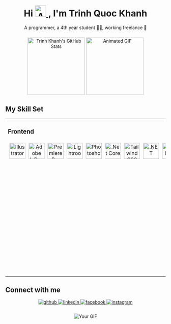 <div align="center">
  <h1 align="center" class="heading-element" dir="auto">
    Hi 
    <a target="_blank" rel="noopener noreferrer nofollow" href="https://camo.githubusercontent.com/d552948e7884c41fde2d32b9221d79f0df2076c7d824aaab954ca93f53d95884/68747470733a2f2f6d656469612e67697068792e636f6d2f6d656469612f6876524a434c467a6361737252346961377a2f67697068792e676966">
        <img src="https://camo.githubusercontent.com/d552948e7884c41fde2d32b9221d79f0df2076c7d824aaab954ca93f53d95884/68747470733a2f2f6d656469612e67697068792e636f6d2f6d656469612f6876524a434c467a6361737252346961377a2f67697068792e676966" style="width: 35px; max-width: 100%; display: inline-block;" alt="Animated Image" />
    </a>, 
    I'm  Trinh Quoc Khanh
</h1>
  <p>A programmer, a 4th year student 👨‍💻, working freelance 🚀</p>
</div>

###
<div align="center">
  <img src="https://github-readme-stats.vercel.app/api?username=trinhkhanh29&show_icons=true&count_private=true&hide_border=true" alt="Trinh Khanh's GitHub Stats" style="height: 180px; width: auto;" />
  <img src="https://media.giphy.com/media/LBFPLXkgoVm80dx6sP/giphy.gif" alt="Animated GIF" style="height: 180px; width: auto; margin-right: 0;" />
</div>

###

## My Skill Set  
<table><tr><td valign="top" width="33%">

### Frontend  
<div align="center" style="display: flex; flex-wrap: nowrap; justify-content: center;">
    <a href="https://www.adobe.com/in/products/illustrator.html" target="_blank">
        <img style="margin: 5px;" src="https://profilinator.rishav.dev/skills-assets/adobe_illustrator-icon.svg" alt="Illustrator" height="50" />
    </a>  
    <a href="https://www.adobe.com/in/products/indesign.html" target="_blank">
        <img style="margin: 5px;" src="https://profilinator.rishav.dev/skills-assets/adobeindesign.svg" alt="Adobe InDesign" height="50" />
    </a>  
    <a href="https://www.adobe.com/in/products/premiere.html" target="_blank">
        <img style="margin: 5px;" src="https://profilinator.rishav.dev/skills-assets/adobepremierepro.png" alt="Premiere Pro" height="50" />
    </a>  
    <a href="https://www.adobe.com/products/photoshop-lightroom.html" target="_blank">
        <img style="margin: 5px;" src="https://profilinator.rishav.dev/skills-assets/lightroom.png" alt="Lightroom" height="50" />
    </a>  
    <a href="https://www.adobe.com/in/products/photoshop.html" target="_blank">
        <img style="margin: 5px;" src="https://profilinator.rishav.dev/skills-assets/photoshop-plain.svg" alt="Photoshop" height="50" />
    </a>  
    <a href="https://dotnet.microsoft.com/download" target="_blank">
        <img style="margin: 5px;" src="https://profilinator.rishav.dev/skills-assets/dotnetcore.png" alt=".Net Core" height="50" />
    </a>  
    <a href="https://www.tailwindcss.com/" target="_blank">
        <img style="margin: 5px;" src="https://profilinator.rishav.dev/skills-assets/tailwindcss.svg" alt="Tailwind CSS" height="50" />
    </a>  
    <a href="https://dotnet.microsoft.com/download/dotnet-framework" target="_blank">
        <img style="margin: 5px;" src="https://profilinator.rishav.dev/skills-assets/dot-net-original-wordmark.svg" alt=".NET" height="50" />
    </a>  
    <a href="https://en.wikipedia.org/wiki/HTML5" target="_blank">
        <img style="margin: 5px;" src="https://profilinator.rishav.dev/skills-assets/html5-original-wordmark.svg" alt="HTML5" height="50" />
    </a>  
    <a href="https://www.w3schools.com/css/" target="_blank">
        <img style="margin: 5px;" src="https://profilinator.rishav.dev/skills-assets/css3-original-wordmark.svg" alt="CSS3" height="50" />
    </a>  
    <a href="https://www.cplusplus.com/" target="_blank">
        <img style="margin: 5px;" src="https://profilinator.rishav.dev/skills-assets/cplusplus-original.svg" alt="C++" height="50" />
    </a>  
    <a href="https://www.cprogramming.com/" target="_blank">
        <img style="margin: 5px;" src="https://profilinator.rishav.dev/skills-assets/c-original.svg" alt="C" height="50" />
    </a>  
    <a href="https://docs.microsoft.com/en-us/dotnet/csharp/" target="_blank">
        <img style="margin: 5px;" src="https://profilinator.rishav.dev/skills-assets/csharp-original.svg" alt="C#" height="50" />
    </a>  
    <a href="https://www.python.org/" target="_blank">
        <img style="margin: 5px;" src="https://profilinator.rishav.dev/skills-assets/python-original.svg" alt="Python" height="50" />
    </a>  
</div>

</td><td valign="top" width="33%">


### Backend  
<div align="center">  
<a href="https://www.javascript.com/" target="_blank">
    <img style="margin: 10px" src="https://profilinator.rishav.dev/skills-assets/javascript-original.svg" alt="JavaScript" height="50" />
</a>  
<a href="https://nodejs.org/" target="_blank">
    <img style="margin: 10px" src="https://profilinator.rishav.dev/skills-assets/nodejs-original-wordmark.svg" alt="Node.js" height="50" />
</a>  
<a href="https://redux.js.org/" target="_blank">
    <img style="margin: 10px" src="https://profilinator.rishav.dev/skills-assets/redux-original.svg" alt="Redux" height="50" />
</a>  
<a href="https://www.python.org/" target="_blank">
    <img style="margin: 10px" src="https://profilinator.rishav.dev/skills-assets/python-original.svg" alt="Python" height="50" />
</a>  
<a href="https://dotnet.microsoft.com/download" target="_blank">
    <img style="margin: 10px" src="https://profilinator.rishav.dev/skills-assets/dotnetcore.png" alt=".Net Core" height="50" />
</a>  
<a href="https://www.php.net/" target="_blank">
    <img style="margin: 10px" src="https://profilinator.rishav.dev/skills-assets/php-original.svg" alt="PHP" height="50" />
</a>  
</div>

</td></tr></table>

###

## Connect with me  
<div align="center">
<a href="https://github.com/trinhkhanh29" target="_blank">
<img src=https://img.shields.io/badge/github-%2324292e.svg?&style=for-the-badge&logo=github&logoColor=white alt=github style="margin-bottom: 5px;" />
</a>
<a href="https://linkedin.com/in/trinhkhanhh/" target="_blank">
<img src=https://img.shields.io/badge/linkedin-%231E77B5.svg?&style=for-the-badge&logo=linkedin&logoColor=white alt=linkedin style="margin-bottom: 5px;" />
</a>
<a href="https://www.facebook.com/lawyer.trinh/" target="_blank">
<img src=https://img.shields.io/badge/facebook-%232E87FB.svg?&style=for-the-badge&logo=facebook&logoColor=white alt=facebook style="margin-bottom: 5px;" />
</a>
<a href="https://instagram.com/lawyer.trinh/" target="_blank">
<img src=https://img.shields.io/badge/instagram-%23000000.svg?&style=for-the-badge&logo=instagram&logoColor=white alt=instagram style="margin-bottom: 5px;" />
</a>  
</div>  

###
<div align="center">
  <img src="https://i.pinimg.com/originals/b4/9d/3e/b49d3e861f2a06ba58bd8d5d2b9c9cf5.gif" alt="Your GIF" style="max-width: 100%; height: auto;" />
</div>

